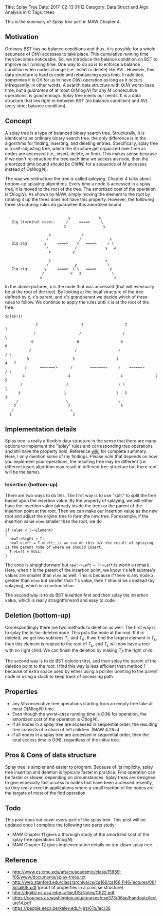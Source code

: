 Title: Splay Tree
Date: 2017-02-13 01:12
Category: Data Struct and Algo Analysis in C
Tags: trees

This is the summary of *Splay tree* part in MAW Chapter 4.

## Motivation

Ordinary BST has no balance conditions and thus, it is possible for a whole sequnece of $O(N)$ accesses to take place. This cumulative running time 
then becomes noticeable. So, we introduce the balance condition on BST to improve our running time. One way to do so is to enforce a balance condition
when nodes change (i.e. insert or delete) like AVL. However, this data structure is hard to code and rebalancing costs time. In addition, sometimes it is 
OK for us to have $O(N)$ operation as long as it occurs infrequently. In other words, A search data structure with $O(N)$ worst-case time, but a *guarantee*
of at most $O(M \log N)$ for any $M$ consecutive operations, is good enough. Splay tree meets our needs. It is a data structure that 
lies right in-between BST (no balance condition) and AVL (very strict balance condition).

## Concept

A splay tree is a type of balanced binary search tree. Structurally, it is identical to an ordinary binary search tree; the only difference is in the 
algorithms for finding, inserting, and deleting entries. Specifically, splay tree is a self-adjusting tree, which the structure get organized over time
as nodes are accessed (i.e., insert, delete, or find). This makes sense because if we don't re-structure the tree each time we access an node, then 
the amortized time bound should be $O(M N)$ for a sequence of $M$ accesses instead of $O(M \log N)$.

The way we restructure the tree is called *splaying*. Chapter 4 talks about bottom-up splaying algorithms. Every time a node is accessed in a splay tree,
it is moved to the root of the tree. The amortized cost of the operation is $O(\log N)$. As shown by MAW, simply moving the element to the root by
rotating it up the trees does not have this property. However, the following three structuring rules do guarantee this amortized bound.

```

                             y             x
   Zig (terminal case):     /     ====>     \
                           x                 y

                    z              z
                   /              /             x
   Zig-zag:       y     ====>    x   ====>     / \
                   \            /             y   z
                    x          y

                    z                         x
                   /            y              \
   Zig-zig:       y     ====>  / \   ====>      y
                 /            x   z              \
                x                                 z
```

In the above pictures, x is the node that was accessed (that will
eventually be at the root of the tree).  By looking at the local
structure of the tree defined by x, x's parent, and x's grandparent we
decide which of three rules to follow.  We continue to
apply the rules until x is at the root of the tree.

```
Splay(1)

              7                    7                   7               1
             /                    /                   /                 \
            6                    6                   6                   6
           /                    /                   /                   / \
          5                    5                   1                   4   7 
         /      =======>      /        =======>     \    ======>      / \
        4                    4                       4               2   5
       /                    /                       / \               \
      3                    1                       2   5               3
     /                      \                       \
    2                        2                       3
   /                          \
  1                            3
```

## Implementation details

Splay tree is really a flexible data structure in the sense that there are many options to implement 
the "splay" rules and corresponding tree operations and still have the property hold. Reference [wiki](https://en.wikipedia.org/wiki/Splay_tree)
for complete summary. Here, I only mention some of my findings. Please note that depends on how you implement your operations, the resulting tree
may be different (i.e. different insert algorithm may result in different tree structure but there root will be the same).

### Insertion (bottom-up)

There are two ways to do this. The first way is to use "split" to split the tree based upon the insertion value. By the property of splaying, 
we will either have the insertion value (already inside the tree) or the parent of the insertion point at the root. Then we can make our insertion 
value as the new root and adjust the orginal tree to form the new tree. For example,  if the insertion value ``elem`` smaller than the root, we do

```{c}
if (elem < T->Element)
{
  newT->Right = T;
  newT->Left = T->Left; // we can do this b/c the result of splaying is the parent node of where we should insert.
  T->Left = NULL;
}
```

The code is straightforward but ``newT->Left = T->Left`` is worth a remark. Here, when ``T`` is the parent of the insertion point, 
we know ``T``'s left subtree's values are smaller than ``elem`` as well. This is because 
if there is any node $x$ greater than ``elem`` but smaller than ``T``'s value, then ``T`` should be $x$ instead (by splaying), which is a contradiction.

The second way is to do BST insertion first and then splay the insertion value, which is really straightforward and easy to code. 

## Deletion (bottom-up)

Correspondingly there are two methods to deletion as well. The first way is to splay the to-be-deleted node. This puts the node at the root. If it is
deleted, we get two subtrees $T_L$ and $T_R$. If we find the largest element in $T_L$, then this element is rotated to the root of $T_L$, and 
$T_L$ will now have a root with no right child. We can finish the deletion by making $T_R$ the right child.

The second way is to do BST deletion first, and then splay the parent of the deletion point to the root. I find this way is less efficient than 
method 1 because of extra space used by either using
a pointer pointing to the parent node or using a stack to keep track of accessing path.

## Properties

- any $M$ consecutive tree operations starting from an empty tree take at most $O(M \log N)$ time.
- Even though the worst-case running time is $O(N)$ for operation, the amortized cost of the operation is $O(\log N)$.
- if all nodes in a splay tree are accessed in sequential order, the resulting tree consists of a chain of left children. (MAW 4.26.a)
- if all nodes in a splay tree are accessed in sequential order, then the total access time is $O(N)$, regardless of the initial tree.

## Pros & Cons of data structure

Splay tree is simpler and easier to program. Because of its implicity, splay tree insertion and deletion is typically faster in practice.
Find operation can be faster or slower, depending on circumstances. Splay trees are designed to give especially fast access to nodes that 
have been accessed recently, so they really excel in applications where a small fraction of the nodes are the targets of most of the find operation.

## Todo

This post does not cover every part of the splay tree. This post will be updated once I complete the following two parts study:

- MAW Chapter 11 gives a thorough study of the amortized cost of the splay tree operations $O( \log N)$.
- MAW Chapter 12 gives implementation details on top-down splay tree.  

## Reference

- http://www.cs.cmu.edu/afs/cs/academic/class/15859-f05/www/documents/splay-trees.txt
- http://web.stanford.edu/class/archive/cs/cs166/cs166.1146/lectures/08/Small08.pdf (proof of properties in a concise structure)
- http://digital.cs.usu.edu/~allan/DS/Notes/Ch22.pdf
- https://courses.cs.washington.edu/courses/cse373/06sp/handouts/lecture14.pdf
- https://people.eecs.berkeley.edu/~jrs/61b/lec/36